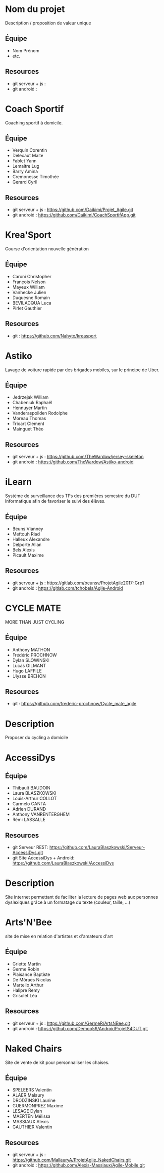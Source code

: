 # Nom du projet

Description / proposition de valeur unique

## Équipe

* Nom Prénom
* etc.

## Resources

* git serveur + js : 
* git android :

# Coach Sportif

Coaching sportif à domicile.

## Équipe

* Verquin Corentin
* Delecaut Maite
* Fablet Yann
* Lemaitre Lug
* Barry Amina
* Cremonesse Timothée
* Gerard Cyril

## Resources

* git serveur + js : https://github.com/Daikimi/Projet_Agile.git
* git android : https://github.com/Daikimi/CoachSportifApp.git

# Krea'Sport

Course d'orientation nouvelle génération

## Équipe

* Caroni Christopher
* François Nelson
* Mayeux William
* Vanhecke Julien
* Duquesne Romain
* BEVILACQUA Luca
* Pirlet Gauthier

## Resources

* git : https://github.com/Nahyto/kreasport 


# Astiko

Lavage de voiture rapide par des brigades mobiles, sur le principe de Uber.

## Équipe

* Jedrzejak William
* Chabeniuk Raphaël
* Hennuyer Martin
* Vanderaspoilden Rodolphe
* Moreau Thomas
* Tricart Clement
* Mainguet Théo
## Resources

* git serveur + js : https://github.com/TheWardow/jersey-skeleton
* git android : https://github.com/TheWardow/Astiko-android

# iLearn

Système de surveillance des TPs des premières semestre du DUT Informatique afin de favoriser le suivi des élèves.

## Équipe

* Beuns Vianney
* Meftouh Riad
* Halleux Alexandre
* Delporte Allan
* Bels Alexis
* Picault Maxime

## Resources

* git serveur + js : https://gitlab.com/beunsv/ProjetAgile2017-Grp1
* git android : https://gitlab.com/tchobels/Agile-Android

# CYCLE MATE
MORE THAN JUST CYCLING

## Équipe

* Anthony MATHON
* Frédéric PROCHNOW
* Dylan SLOWINSKI
* Lucas GILMANT
* Hugo LAFFILE
* Ulysse BREHON

## Resources

* git : https://github.com/frederic-prochnow/Cycle_mate_agile


# Description

Proposer du cycling a domicile



# AccessiDys

## Équipe

* Thibault BAUDOIN
* Laura BLASZKOWSKI
* Louis-Arthur COLLOT
* Carmelo CANTA
* Adrien DURAND
* Anthony VANRENTERGHEM
* Rémi LASSALLE

## Resources

* git Serveur REST: https://github.com/LauraBlaszkowski/Serveur-AccessiDys.git
* git Site AccessiDys + Android: https://github.com/LauraBlaszkowski/AccessiDys


# Description

Site internet permettant de faciliter la lecture de pages web aux personnes dyslexiques grâce à un formatage du texte (couleur, taille, ...)


# Arts'N'Bee

site de mise en relation d'artistes et d'amateurs d'art

## Équipe

* Griette Martin
* Germe Robin
* Plaisance Baptiste
* De Môraes Nicolas
* Martello Arthur
* Halipre Remy
* Grisolet Léa

## Resources

* git serveur + js : https://github.com/GermeR/ArtsNBee.git
* git android : https://github.com/Demoo59/AndroidProjetS4DUT.git


# Naked Chairs

Site de vente de kit pour personnaliser les chaises.

## Équipe

* SPELEERS Valentin
* ALAER Malaury
* DRODZINSKI Laurine 
* GUERMONPREZ Maxime
* LESAGE Dylan
* MAERTEN Mélissa 
* MASSIAUX Alexis
* GAUTHIER Valentin


## Resources

* git serveur + js : https://github.com/MallauryA/ProjetAgile_NakedChairs.git
* git android : https://github.com/Alexis-Massiaux/Agile-Mobile.git
